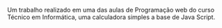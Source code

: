 Um trabalho realizado em uma das aulas de Programação web do curso Técnico em Informática, uma calculadora simples a base de Java Script.
